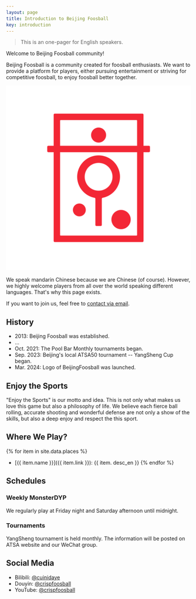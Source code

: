 ```yaml
---
layout: page
title: Introduction to Beijing Foosball
key: introduction
---
```


> This is an one-pager for English speakers.

Welcome to Beijing Foosball community!

Beijing Foosball is a community created for foosball enthusiasts.
We want to provide a platform for players, either pursuing entertainment or striving for competitive foosball, to enjoy foosball better together.

<div class="img-wrapper">
  <img alt="Beijing Foosball Logo" src="/assets/images/logo.png" class="img-1-4" />
</div>

We speak mandarin Chinese because we are Chinese (of course). However, we highly welcome players from all over the world speaking different languages. That's why this page exists.

If you want to join us, feel free to [contact via email](mailto:bjfoospromo+web@gmail.com).

## History

- 2013: Beijing Foosball was established.
- ...
- Oct. 2021: The Pool Bar Monthly tournaments began.
- Sep. 2023: Beijing's local ATSA50 tournament -- YangSheng Cup began.
- Mar. 2024: Logo of BeijingFoosball was launched.

## Enjoy the Sports

"Enjoy the Sports" is our motto and idea. This is not only what makes us love this game but also a philosophy of life.
We believe each fierce ball rolling, accurate shooting and wonderful defense are not only a show of the skills, but also a deep enjoy and respect the this sport.

## Where We Play?

{% for item in site.data.places %}
- [{{ item.name }}]({{ item.link }}): {{ item. desc_en }}
{% endfor %}

## Schedules

### Weekly MonsterDYP

We regularly play at Friday night and Saturday afternoon until midnight.

### Tournaments

YangSheng tournament is held monthly. The information will be posted on ATSA website and our WeChat group.

## Social Media

- Bilibili: [@cuinidaye](https://space.bilibili.com/20563734)
- Douyin: [@crispfoosball](https://www.douyin.com/user/MS4wLjABAAAAXpxFmS9wI61heyoDZel8mlCGC-NDyg9MYS0UAlX69dg)
- YouTube: [@crispfoosball](https://www.youtube.com/@crispfoosball)
